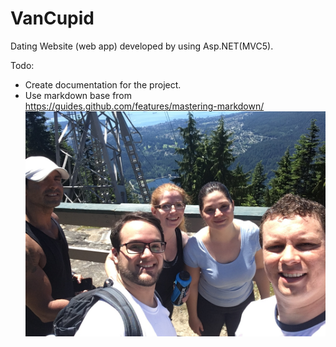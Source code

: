 # VanCupid
Dating Website (web app) developed by using Asp.NET(MVC5).

Todo:
* Create documentation for the project.
* Use markdown base from https://guides.github.com/features/mastering-markdown/
![Image of Test](https://github.com/MarianaSouza/VanCupid/blob/master/Docs/IMG_2053.JPG)

